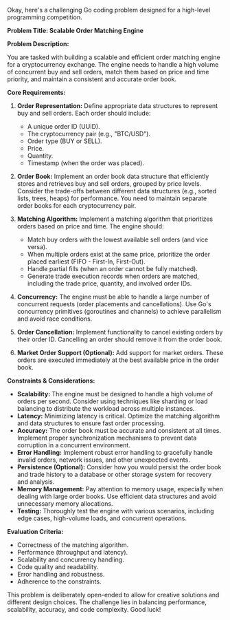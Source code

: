 Okay, here's a challenging Go coding problem designed for a high-level programming competition.

**Problem Title: Scalable Order Matching Engine**

**Problem Description:**

You are tasked with building a scalable and efficient order matching engine for a cryptocurrency exchange. The engine needs to handle a high volume of concurrent buy and sell orders, match them based on price and time priority, and maintain a consistent and accurate order book.

**Core Requirements:**

1.  **Order Representation:** Define appropriate data structures to represent buy and sell orders. Each order should include:
    *   A unique order ID (UUID).
    *   The cryptocurrency pair (e.g., "BTC/USD").
    *   Order type (BUY or SELL).
    *   Price.
    *   Quantity.
    *   Timestamp (when the order was placed).

2.  **Order Book:** Implement an order book data structure that efficiently stores and retrieves buy and sell orders, grouped by price levels. Consider the trade-offs between different data structures (e.g., sorted lists, trees, heaps) for performance. You need to maintain separate order books for each cryptocurrency pair.

3.  **Matching Algorithm:** Implement a matching algorithm that prioritizes orders based on price and time. The engine should:
    *   Match buy orders with the lowest available sell orders (and vice versa).
    *   When multiple orders exist at the same price, prioritize the order placed earliest (FIFO - First-In, First-Out).
    *   Handle partial fills (when an order cannot be fully matched).
    *   Generate trade execution records when orders are matched, including the trade price, quantity, and involved order IDs.

4.  **Concurrency:** The engine must be able to handle a large number of concurrent requests (order placements and cancellations). Use Go's concurrency primitives (goroutines and channels) to achieve parallelism and avoid race conditions.

5.  **Order Cancellation:** Implement functionality to cancel existing orders by their order ID. Cancelling an order should remove it from the order book.

6.  **Market Order Support (Optional):** Add support for market orders. These orders are executed immediately at the best available price in the order book.

**Constraints & Considerations:**

*   **Scalability:** The engine must be designed to handle a high volume of orders per second. Consider using techniques like sharding or load balancing to distribute the workload across multiple instances.
*   **Latency:** Minimizing latency is critical. Optimize the matching algorithm and data structures to ensure fast order processing.
*   **Accuracy:** The order book must be accurate and consistent at all times. Implement proper synchronization mechanisms to prevent data corruption in a concurrent environment.
*   **Error Handling:** Implement robust error handling to gracefully handle invalid orders, network issues, and other unexpected events.
*   **Persistence (Optional):** Consider how you would persist the order book and trade history to a database or other storage system for recovery and analysis.
*   **Memory Management:** Pay attention to memory usage, especially when dealing with large order books. Use efficient data structures and avoid unnecessary memory allocations.
*   **Testing:** Thoroughly test the engine with various scenarios, including edge cases, high-volume loads, and concurrent operations.

**Evaluation Criteria:**

*   Correctness of the matching algorithm.
*   Performance (throughput and latency).
*   Scalability and concurrency handling.
*   Code quality and readability.
*   Error handling and robustness.
*   Adherence to the constraints.

This problem is deliberately open-ended to allow for creative solutions and different design choices. The challenge lies in balancing performance, scalability, accuracy, and code complexity. Good luck!
